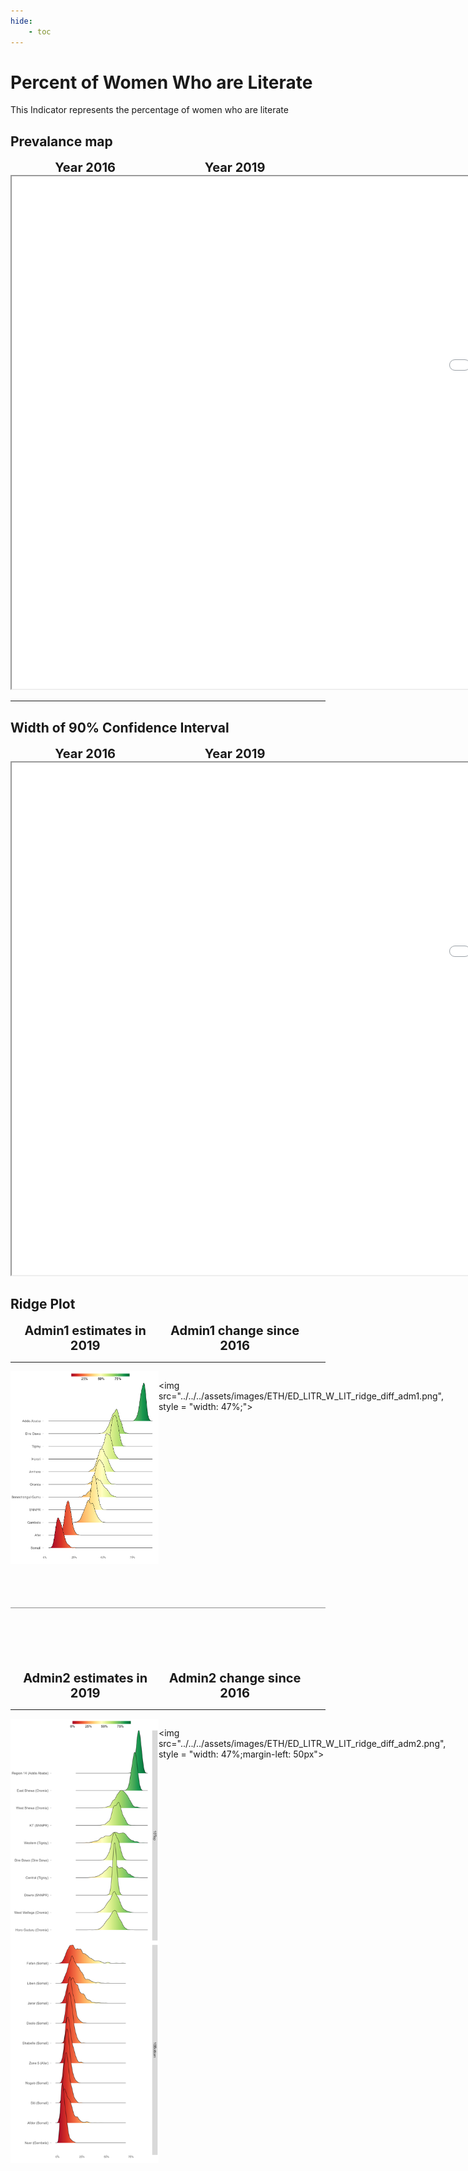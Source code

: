 ```yaml
---
hide:
    - toc
---
```

# Percent of Women Who are Literate

This Indicator represents the percentage of women who are literate

## Prevalance map

<div style="width: 95%; display:grid; grid-template-columns: repeat(2, 1fr); gap: 0px; text-align:center; font-weight:bold;x">
  <div style="font-size: 20px">Year 2016</div>
  <div style="font-size: 20px">Year 2019</div>
</div>

<iframe src="../../../assets/images/ETH/ED_LITR_W_LIT_detail.html" style = "width: 2000px; height: 820px"></iframe>

---

## Width of 90% Confidence Interval

<div style="width: 95%; display:grid; grid-template-columns: repeat(2, 1fr); gap: 0px; text-align:center; font-weight:bold;x">
  <div style="font-size: 20px">Year 2016</div>
  <div style="font-size: 20px">Year 2019</div>
</div>

<iframe src="../../../assets/images/ETH/ED_LITR_W_LIT_detail_ci.html" style = "width: 2000px; height: 820px"></iframe>


## Ridge Plot

<div style="width: 95%; display:grid; grid-template-columns: repeat(2, 1fr); gap: 0px; text-align:center; font-weight:bold;x">
  <div style="font-size: 20px">Admin1 estimates in 2019</div>
  <div style="font-size: 20px">Admin1 change since 2016</div>
</div>

---

<div style="display: flex">
<img src="../../../assets/images/ETH/ED_LITR_W_LIT_ridge_adm1.png", style = "width: 47%;">

<img src="../../../assets/images/ETH/ED_LITR_W_LIT_ridge_diff_adm1.png", style = "width: 47%;">

</div>

<hr style="height: 1px; background-color: #8c8c8cff; border: none; margin: 20px 0; margin-bottom: 100px; margin-top: 70px;">


<div style="width: 95%; display:grid; grid-template-columns: repeat(2, 1fr); gap: 0px; text-align:center; font-weight:bold;x">
  <div style="font-size: 20px">Admin2 estimates in 2019</div>
  <div style="font-size: 20px">Admin2 change since 2016</div>
</div>

---

<div style="display: flex">
<img src="../../../assets/images/ETH/ED_LITR_W_LIT_ridge_adm2.png", style = "width: 47%">

<img src="../../../assets/images/ETH/ED_LITR_W_LIT_ridge_diff_adm2.png", style = "width: 47%;margin-left: 50px">

</div>